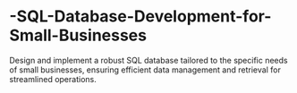 # -SQL-Database-Development-for-Small-Businesses
Design and implement a robust SQL database tailored to the specific needs of small businesses, ensuring efficient data management and retrieval for streamlined operations.
